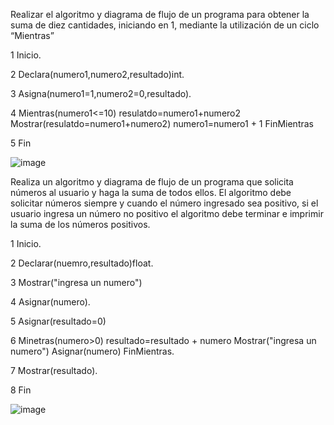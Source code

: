 Realizar el algoritmo y diagrama de flujo de un programa para obtener la suma de diez cantidades, iniciando en 1, mediante la utilización de un ciclo “Mientras”

1 Inicio.

2 Declara(numero1,numero2,resultado)int.

3 Asigna(numero1=1,numero2=0,resultado).

4 Mientras(numero1<=10) resulatdo=numero1+numero2 Mostrar(resulatdo=numero1+numero2) numero1=numero1 + 1 FinMientras

5 Fin 

![image](https://user-images.githubusercontent.com/101900664/159746157-021aab21-5f0a-43ab-bcc1-1b491478742b.png)


Realiza un algoritmo y diagrama de flujo de un programa que solicita números al usuario y haga la suma de todos ellos. El algoritmo debe solicitar números siempre y cuando el número ingresado sea positivo, si el usuario ingresa un número no positivo el algoritmo debe terminar e imprimir la suma de los números positivos.

1 Inicio.

2 Declarar(nuemro,resultado)float.

3 Mostrar("ingresa un numero")

4 Asignar(numero).

5 Asignar(resultado=0)

6 Minetras(numero>0) resultado=resultado + numero Mostrar("ingresa un numero") Asignar(numero) FinMientras.

7 Mostrar(resultado).

8 Fin

![image](https://user-images.githubusercontent.com/101900664/159751904-70694ca7-3502-486c-a9f3-3d8e2cab3bb0.png)
